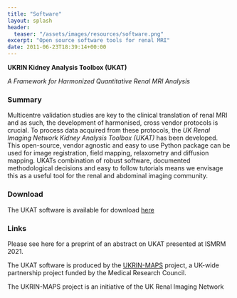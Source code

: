 ```yaml
---
title: "Software"
layout: splash
header:
  teaser: "/assets/images/resources/software.png"
excerpt: "Open source software tools for renal MRI"
date: 2011-06-23T18:39:14+00:00
---
```


**UKRIN Kidney Analysis Toolbox (UKAT)**

*A Framework for Harmonized Quantitative Renal MRI Analysis*


### Summary

Multicentre validation studies are key to the clinical translation of renal MRI and as such, the development of harmonised, cross vendor protocols is crucial.  To process data acquired from these protocols, the *UK Renal Imaging Network Kidney Analysis Toolbox (UKAT)* has been developed. This open-source, vendor agnostic and easy to use Python package can be used for image registration, field mapping, relaxometry and diffusion mapping.  UKATs combination of robust software, documented methodological decisions and easy to follow tutorials means we envisage this as a useful tool for the renal and abdominal imaging community.

### Download

The UKAT software is available for download [here](https://github.com/UKRIN-MAPS/ukat)

### Links

Please see here for a preprint of an abstract on UKAT presented at ISMRM 2021.

The UKAT software is produced by the [UKRIN-MAPS](https://www.nottingham.ac.uk/research/groups/spmic/research/uk-renal-imaging-network/ukrin-maps.aspx) project, a UK-wide partnership project funded by the Medical Research Council.

The UKRIN-MAPS project is an initiative of the UK Renal Imaging Network